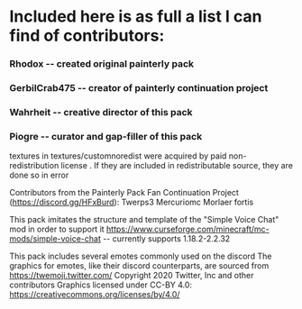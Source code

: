 # Included here is as full a list I can find of contributors:

### Rhodox -- created original painterly pack
### GerbilCrab475 -- creator of painterly continuation project

### Wahrheit -- creative director of this pack
### Piogre -- curator and gap-filler of this pack

textures in textures/customnoredist were acquired by paid non-redistribution license .  If they are included in redistributable source, they are done so in error

Contributors from the Painterly Pack Fan Continuation Project (https://discord.gg/HFxBurd):
    Twerps3
    Mercuriomc
    Morlaer
    fortis

This pack imitates the structure and template of the "Simple Voice Chat" mod in order to support it
https://www.curseforge.com/minecraft/mc-mods/simple-voice-chat -- currently supports 1.18.2-2.2.32

This pack includes several emotes commonly used on the discord
The graphics for emotes, like their discord counterparts, are sourced from https://twemoji.twitter.com/
Copyright 2020 Twitter, Inc and other contributors
Graphics licensed under CC-BY 4.0: https://creativecommons.org/licenses/by/4.0/